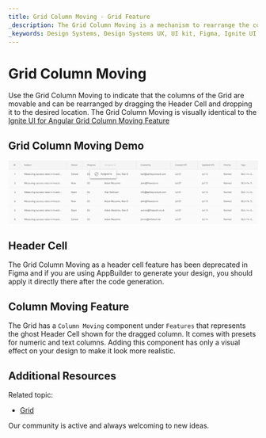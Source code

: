 ```yaml
---
title: Grid Column Moving - Grid Feature
_description: The Grid Column Moving is a mechanism to rearrange the columns of the Grid.
_keywords: Design Systems, Design Systems UX, UI kit, Figma, Ignite UI for Angular, Figma to Angular, Angular, Angular Design System, Export code from Figma, Design Kits for Angular, Figma HTML, Figma to HTML, Figma UI kits
---
```


# Grid Column Moving

Use the Grid Column Moving to indicate that the columns of the Grid are movable and can be rearranged by dragging the Header Cell and dropping it to the desired location. The Grid Column Moving is visually identical to the [Ignite UI for Angular Grid Column Moving Feature](https://www.infragistics.com/products/ignite-ui-angular/angular/components/grid/column_moving.html)

## Grid Column Moving Demo

<img class="responsive-img" src="../images/grid_column_moving_demo.png" srcset="../images/grid_column_moving_demo@2x.png 2x" />

## Header Cell

The Grid Column Moving as a header cell feature has been deprecated in Figma and if you are using AppBuilder to generate your design, you should apply it directly there after the code generation.

## Column Moving Feature

The Grid has a `Column Moving` component under `Features` that represents the ghost Header Cell shown for the dragged column. It comes with presets for numeric and text columns. Adding this component has only a visual effect on your design to make it look more realistic.

## Additional Resources

Related topic:

- [Grid](grid.md)
  <div class="divider--half"></div>

Our community is active and always welcoming to new ideas.
